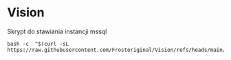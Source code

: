 # Vision

Skrypt do stawiania instancji mssql
```
bash -c  "$(curl -sL https://raw.githubusercontent.com/Frostoriginal/Vision/refs/heads/main/script.sh)"
```

